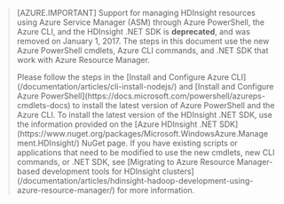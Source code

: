 > [AZURE.IMPORTANT]
> Support for managing HDInsight resources using Azure Service Manager (ASM) through Azure PowerShell, the Azure CLI, and the HDInsight .NET SDK is **deprecated**, and was removed on January 1, 2017. The steps in this document use the new Azure PowerShell cmdlets, Azure CLI commands, and .NET SDK that work with Azure Resource Manager.
><p> 
><p> Please follow the steps in the [Install and Configure Azure CLI](/documentation/articles/cli-install-nodejs/) and [Install and Configure Azure PowerShell](https://docs.microsoft.com/powershell/azureps-cmdlets-docs) to install the latest version of Azure PowerShell and the Azure CLI. To install the latest version of the HDInsight .NET SDK, use the information provided on the [Azure HDInsight .NET SDK](https://www.nuget.org/packages/Microsoft.WindowsAzure.Management.HDInsight/) NuGet page. If you have existing scripts or applications that need to be modified to use the new cmdlets, new CLI commands, or .NET SDK, see [Migrating to Azure Resource Manager-based development tools for HDInsight clusters](/documentation/articles/hdinsight-hadoop-development-using-azure-resource-manager/) for more information.
> 
>
